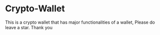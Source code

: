 # Crypto-Wallet
This is a crypto wallet that has major functionalities of a wallet, Please do leave a star. Thank you
